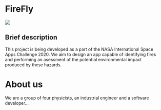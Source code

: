 # FireFly
![](Socialization_info/firefly.png)
## Brief description
This project is being developed as a part of the NASA International Space Apps Challenge 2020. We aim to design an app capable of identifying fires and performing an asessment of the potential environmental impact produced by these hazards.
# About us
We are a group of four physicists, an industrial engineer and a software developer...
